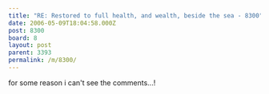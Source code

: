```yaml
---
title: "RE: Restored to full health, and wealth, beside the sea - 8300"
date: 2006-05-09T18:04:58.000Z
post: 8300
board: 8
layout: post
parent: 3393
permalink: /m/8300/
---
```

for some reason i can't see the comments...!
